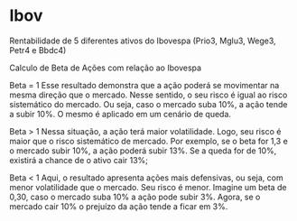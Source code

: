 # Ibov
Rentabilidade de 5 diferentes ativos do Ibovespa (Prio3, Mglu3, Wege3, Petr4 e Bbdc4)

Calculo de Beta de Ações com relação ao Ibovespa

Beta = 1
Esse resultado demonstra que a ação poderá se movimentar na mesma direção que o mercado. Nesse sentido, o seu risco é igual ao risco sistemático do mercado. Ou seja, caso o mercado suba 10%, a ação tende a subir 10%. O mesmo é aplicado em um cenário de queda.

Beta > 1
Nessa situação, a ação terá maior volatilidade. Logo, seu risco é maior que o risco sistemático de mercado. Por exemplo, se o beta for 1,3 e o mercado subir 10%, a ação poderá subir 13%. Se a queda for de 10%, existirá a chance de o ativo cair 13%;

Beta < 1
Aqui, o resultado apresenta ações mais defensivas, ou seja, com menor volatilidade que o mercado. Seu risco é menor. Imagine um beta de 0,30, caso o mercado suba 10% a ação pode subir 3%. Agora, se o mercado cair 10% o prejuízo da ação tende a ficar em 3%.

